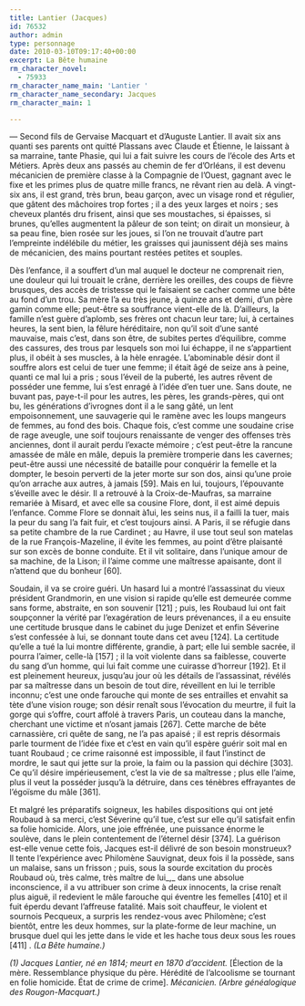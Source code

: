 ```yaml
---
title: Lantier (Jacques)
id: 76532
author: admin
type: personnage
date: 2010-03-10T09:17:40+00:00
excerpt: La Bête humaine
rm_character_novel:
  - 75933
rm_character_name_main: 'Lantier '
rm_character_name_secondary: Jacques
rm_character_main: 1

---
```

— Second fils de Gervaise Macquart et d&rsquo;Auguste Lantier. Il avait six ans quanti ses parents ont quitté Plassans avec Claude et Étienne, le laissant à sa marraine, tante Phasie, qui lui a fait suivre les cours de l&rsquo;école des Arts et Métiers. Après deux ans passés au chemin de fer d&rsquo;Orléans, il est devenu mécanicien de première classe à la Compagnie de l&rsquo;Ouest, gagnant avec le fixe et les primes plus de quatre mille francs, ne rêvant rien au delà. A vingt-six ans, il est grand, très brun, beau garçon, avec un visage rond et régulier, que gâtent des mâchoires trop fortes ; il a des yeux larges et noirs ; ses cheveux plantés dru frisent, ainsi que ses moustaches, si épaisses, si brunes, qu&rsquo;elles augmentent la pâleur de son teint; on dirait un monsieur, à sa peau fine, bien rosée sur les joues, si l&rsquo;on ne trouvait d&rsquo;autre part l&rsquo;empreinte indélébile du métier, les graisses qui jaunissent déjà ses mains de mécanicien, des mains pourtant restées petites et souples.

Dès l&rsquo;enfance, il a souffert d&rsquo;un mal auquel le docteur ne comprenait rien, une douleur qui lui trouait le crâne, derrière les oreilles, des coups de fièvre brusques, des accès de tristesse qui le faisaient se cacher comme une bête au fond d&rsquo;un trou. Sa mère l&rsquo;a eu très jeune, à quinze ans et demi, d&rsquo;un père gamin comme elle; peut-être sa souffrance vient-elle de là. D&rsquo;ailleurs, la famille n&rsquo;est guère d&rsquo;aplomb, ses frères ont chacun leur tare; lui, à certaines heures, la sent bien, la fêlure héréditaire, non qu&rsquo;il soit d&rsquo;une santé mauvaise, mais c&rsquo;est, dans son être, de subites pertes d&rsquo;équilibre, comme des cassures, des trous par lesquels son moi lui échappe, il ne s&rsquo;appartient plus, il obéit à ses muscles, à la hèle enragée. L&rsquo;abominable désir dont il souffre alors est celui de tuer une femme; il était âgé de seize ans à peine, quanti ce mal lui a pris ; sous l&rsquo;éveil de la puberté, les autres rêvent de posséder une femme, lui s&rsquo;est enragé à l&rsquo;idée d&rsquo;en tuer une. Sans doute, ne buvant pas, paye-t-il pour les autres, les pères, les grands-pères, qui ont bu, les générations d&rsquo;ivrognes dont il a le sang gâté, un lent empoisonnement, une sauvagerie qui le ramène avec les loups mangeurs de femmes, au fond des bois. Chaque fois, c&rsquo;est comme une soudaine crise de rage aveugle, une soif toujours renaissante de venger des offenses très anciennes, dont il aurait perdu l&rsquo;exacte mémoire ; c&rsquo;est peut-être la rancune amassée de mâle en mâle, depuis la première tromperie dans les cavernes; peut-être aussi une nécessité de bataille pour conquérir la femelle et la dompter, le besoin perverti de la jeter morte sur son dos, ainsi qu&rsquo;une proie qu&rsquo;on arrache aux autres, à jamais [59]. Mais en lui, toujours, l&rsquo;épouvante s&rsquo;éveille avec le désir. Il a retrouvé à la Croix-de-Maufras, sa marraine remariée à Misard, et avec elle sa cousine Flore, dont, il est aimé depuis l&rsquo;enfance. Comme Flore se donnait à1ui, les seins nus, il a failli la tuer, mais la peur du sang l&rsquo;a fait fuir, et c&rsquo;est toujours ainsi. A Paris, il se réfugie dans sa petite chambre de la rue Cardinet ; au Havre, il use tout seul son matelas de la rue François-Mazeline, il évite les femmes, au point d&rsquo;être plaisanté sur son excès de bonne conduite. Et il vit solitaire, dans l&rsquo;unique amour de sa machine, de la Lison; il l&rsquo;aime comme une maîtresse apaisante, dont il n&rsquo;attend que du bonheur [60].

Soudain, il va se croire guéri. Un hasard lui a montré l&rsquo;assassinat du vieux président Grandmorin, en une vision si rapide qu&rsquo;elle est demeurée comme sans forme, abstraite, en son souvenir [121] ; puis, les Roubaud lui ont fait soupçonner la vérité par l&rsquo;exagération de leurs prévenances, il a eu ensuite une certitude brusque dans le cabinet du juge Denizet et enfin Séverine s&rsquo;est confessée à lui, se donnant toute dans cet aveu [124]. La certitude qu&rsquo;elle a tué la lui montre différente, grandie, à part; elle lui semble sacrée, il pourra l&rsquo;aimer, celle-là [157] ; il la voit violente dans sa faiblesse, couverte du sang d&rsquo;un homme, qui lui fait comme une cuirasse d&rsquo;horreur [192]. Et il est pleinement heureux, jusqu&rsquo;au jour où les détails de l&rsquo;assassinat, révélés par sa maîtresse dans un besoin de tout dire, réveillent en lui le terrible inconnu; c&rsquo;est une onde farouche qui monte de ses entrailles et envahit sa tète d&rsquo;une vision rouge; son désir renaît sous l&rsquo;évocation du meurtre, il fuit la gorge qui s&rsquo;offre, court affolé à travers Paris, un couteau dans la manche, cherchant une victime et n&rsquo;osant jamais [267]. Cette marche de bête carnassière, cri quête de sang, ne l&rsquo;a pas apaisé ; il est repris désormais parle tourment de l&rsquo;idée fixe et c&rsquo;est en vain qu&rsquo;il espère guérir soit mal en tuant Roubaud ; ce crime raisonné est impossible, il faut l&rsquo;instinct de mordre, le saut qui jette sur la proie, la faim ou la passion qui déchire [303]. Ce qu&rsquo;il désire impérieusement, c&rsquo;est la vie de sa maîtresse ; plus elle l&rsquo;aime, plus il veut la posséder jusqu&rsquo;à la détruire, dans ces ténèbres effrayantes de l&rsquo;égoïsme du mâle [361].

Et malgré les préparatifs soigneux, les habiles dispositions qui ont jeté Roubaud à sa merci, c&rsquo;est Séverine qu&rsquo;il tue, c&rsquo;est sur elle qu&rsquo;il satisfait enfin sa folie homicide. Alors, une joie effrénée, une puissance énorme le soulève, dans le plein contentement de l&rsquo;éternel désir [374]. La guérison est-elle venue cette fois, Jacques est-il délivré de son besoin monstrueux? Il tente l&rsquo;expérience avec Philomène Sauvignat, deux fois il la possède, sans un malaise, sans un frisson ; puis, sous la sourde excitation du procès Roubaud où, très calme, très maître de lui_,_ dans une absolue inconscience, il a vu attribuer son crime à deux innocents, la crise renaît plus aiguë, il redevient le mâle farouche qui éventre les femelles [410] et il fuit éperdu devant l&rsquo;affreuse fatalité. Mais soit chauffeur, le violent et sournois Pecqueux, a surpris les rendez-vous avec Philomène; c&rsquo;est bientôt, entre les deux hommes, sur la plate-forme de leur machine, un brusque duel qui les jette dans le vide et les hache tous deux sous les roues [411] . _(La Bête humaine.)_

_(1) Jacques Lantier, né en 1814; meurt en 1870 d&rsquo;accident._ [Élection de la mère. Ressemblance physique du père. Hérédité de l&rsquo;alcoolisme se tournant en folie homicide. État de crime de crime]. _Mécanicien. (Arbre généalogique des Rougon-Macquart.)_